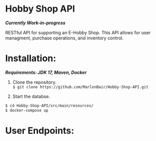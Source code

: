 # Hobby Shop API
***Currently Work-in-progress***  

 RESTful API for supporting an E-Hobby Shop. This API allows for user managment, purchase operations, and inventory control. 

# Installation:
 ***Requirements: JDK 17, Maven, Docker***  


 1. Clone the repository.  
 ```$ git clone https://github.com/MarlonBair/Hobby-Shop-API.git```

 3. Start the databse.  
```sh
$ cd Hobby-Shop-API/src/main/resources/
$ docker-compose up
```

# User Endpoints:



